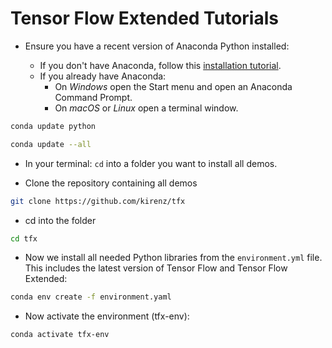 # Tensor Flow Extended Tutorials

- Ensure you have a recent version of Anaconda Python installed: 

  - If you don't have Anaconda, follow this [installation tutorial](https://kirenz.github.io/codelabs/codelabs/anaconda-install/#0). 
  - If you already have Anaconda:
    - On *Windows* open the Start menu and open an Anaconda Command Prompt. 
    - On *macOS* or *Linux* open a terminal window.

```bash
conda update python
```

```bash
conda update --all
```

- In your terminal: `cd` into a folder you want to install all demos.


- Clone the repository containing all demos

```bash
git clone https://github.com/kirenz/tfx
```

- cd into the folder

```bash
cd tfx
```

- Now we install all needed Python libraries from the `environment.yml` file. This includes the latest version of Tensor Flow and Tensor Flow Extended: 

```bash
conda env create -f environment.yaml
```

- Now activate the environment (tfx-env):

```bash
conda activate tfx-env
```


